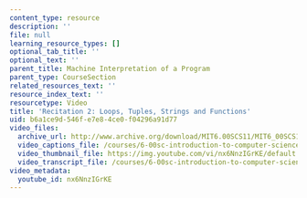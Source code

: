 ```yaml
---
content_type: resource
description: ''
file: null
learning_resource_types: []
optional_tab_title: ''
optional_text: ''
parent_title: Machine Interpretation of a Program
parent_type: CourseSection
related_resources_text: ''
resource_index_text: ''
resourcetype: Video
title: 'Recitation 2: Loops, Tuples, Strings and Functions'
uid: b6a1ce9d-546f-e7e8-4ce0-f04296a91d77
video_files:
  archive_url: http://www.archive.org/download/MIT6.00SCS11/MIT6_00SCS11_rec02_300k.mp4
  video_captions_file: /courses/6-00sc-introduction-to-computer-science-and-programming-spring-2011/0b40a4222614527b88abe89d1e24126f_nx6NnzIGrKE.vtt
  video_thumbnail_file: https://img.youtube.com/vi/nx6NnzIGrKE/default.jpg
  video_transcript_file: /courses/6-00sc-introduction-to-computer-science-and-programming-spring-2011/094dc251f9bb7ce78e8d5287b38fccfa_nx6NnzIGrKE.pdf
video_metadata:
  youtube_id: nx6NnzIGrKE
---
```

